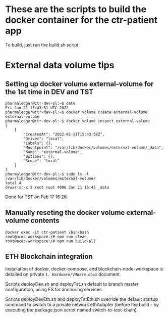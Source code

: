 # These are the scripts to build the docker container for the ctr-patient app

To build, just run the build.sh script.



# External data volume tips

## Setting up docker volume external-volume for the 1st time in DEV and TST

```
pharmaledger@ctr-dev-pl:~$ date
Fri Jan 21 15:43:51 UTC 2022
pharmaledger@ctr-dev-pl:~$ docker volume create external-volume
external-volume
pharmaledger@ctr-dev-pl:~$ docker volume inspect external-volume
[
    {
        "CreatedAt": "2022-01-21T15:43:58Z",
        "Driver": "local",
        "Labels": {},
        "Mountpoint": "/var/lib/docker/volumes/external-volume/_data",
        "Name": "external-volume",
        "Options": {},
        "Scope": "local"
    }
]
pharmaledger@ctr-dev-pl:~$ sudo ls -l /var/lib/docker/volumes/external-volume/
total 4
drwxr-xr-x 2 root root 4096 Jan 21 15:43 _data
```

Done for TST on Feb 17 16:26.


## Manually reseting the docker volume external-volume contents

```
docker exec -it ctr-patient /bin/bash
root@acdc-workspace:/# npm run clean
root@acdc-workspace:/# npm run build-all
```

## ETH Blockchain integration

Installation of docker, docker-compose, and
blockchain-node-workspace is detailed on private
`1. Hardware/VMWare.docx` document.

Scripts deployDev.sh and deployTst.sh default to branch master configuration,
using FS for anchoring services.

Scripts deployDevEth.sh and deployTstEth.sh override the default startup command
to switch to a private network ethAdapter (before the build - by executing the
package.json script named switch-to-test-chain).
